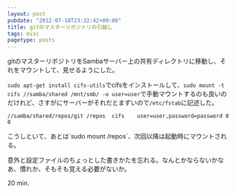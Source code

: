 ```yaml
---
layout: post
pubdate: "2012-07-18T23:32:42+09:00"
title: gitのマスターリポジトリの引越し
tags: misc
pagetype: posts
---
```

gitのマスターリポジトリをSambaサーバー上の共有ディレクトリに移動し、それをマウントして、見せるようにした。

`sudo apt-get install cifs-utils`でcifsをインストールして、`sudo mount -t cifs //samba/shared /mnt/smb/ -o user=user`で手動マウントするのも良いのだけれど、さすがにサーバーがそれだとまずいので`/etc/fstab`に記述した。

<div><script src="https://gist.github.com/3136324.js?file=gistfile1"></script><noscript><pre><code>//samba/shared/repos/git	/repos	cifs	user=user,password=password	0	0</code></pre></noscript></div>
こうしといて、あとは`sudo mount /repos`、次回以降は起動時にマウントされる。

意外と設定ファイルのちょっとした書きかたを忘れる。なんとかならないかなあ、慣れか、そもそも覚える必要がないか。

20 min.
